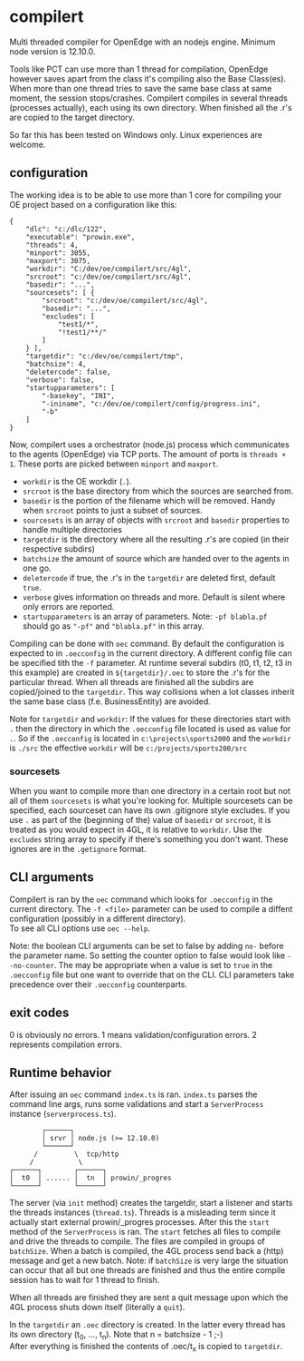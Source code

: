 # compilert
Multi threaded compiler for OpenEdge with an nodejs engine. Minimum node version is 12.10.0.

Tools like PCT can use more than 1 thread for compilation, OpenEdge however saves apart from the class it's compiling also the Base Class(es). When more than one thread tries to save the same base class at same moment, the session stops/crashes. Compilert compiles in several threads (processes actually), each using its own directory. When finished all the .r's are copied to the target directory.

So far this has been tested on Windows only. Linux experiences are welcome.

## configuration
The working idea is to be able to use more than 1 core for compiling your OE project based on a configuration like this:
```
{
    "dlc": "c:/dlc/122",
    "executable": "prowin.exe",
    "threads": 4,
    "minport": 3055,
    "maxport": 3075,
    "workdir": "C:/dev/oe/compilert/src/4gl",
    "srcroot": "c:/dev/oe/compilert/src/4gl",
    "basedir": "...",
    "sourcesets": [ { 
        "srcroot": "c:/dev/oe/compilert/src/4gl", 
        "basedir": "...", 
        "excludes": [ 
            "test1/*", 
            "!test1/**/" 
        ] 
    } ],
    "targetdir": "c:/dev/oe/compilert/tmp",
    "batchsize": 4,
    "deletercode": false,
    "verbose": false,
    "startupparameters": [
        "-basekey", "INI",
        "-ininame", "c:/dev/oe/compilert/config/progress.ini",
        "-b"
    ]
}
```

Now, compilert uses a orchestrator (node.js) process which communicates to the agents (OpenEdge) via TCP ports. The amount of ports is `threads + 1`. These ports are picked between `minport` and `maxport`. 
- `workdir` is the OE workdir (`.`).
- `srcroot` is the base directory from which the sources are searched from.
- `basedir` is the portion of the filename which will be removed. Handy when `srcroot` points to just a subset of sources.
- `sourcesets` is an array of objects with `srcroot` and `basedir` properties to handle multiple directories
- `targetdir` is the directory where all the resulting .r's are copied (in their respective subdirs)
- `batchsize` the amount of source which are handed over to the agents in one go.
- `deletercode` if true, the .r's in the `targetdir` are deleted first, default `true`.
- `verbose` gives information on threads and more. Default is silent where only errors are reported.
- `startupparameters` is an array of parameters. Note: `-pf blabla.pf` should go as `"-pf"` and `"blabla.pf"` in this array.  
  
Compiling can be done with `oec` command. By default the configuration is expected to in `.oecconfig` in the current directory. A different config file can be specified tith the `-f` parameter. At runtime several subdirs (t0, t1, t2, t3 in this example) are created in `${targetdir}/.oec` to store the .r's for the particular thread. When all threads are finished all the subdirs are copied/joined to the `targetdir`. This way collisions when a lot classes inherit the same base class (f.e. BusinessEntity) are avoided.

Note for `targetdir` and `workdir`:
If the values for these directories start with `.` then the directory in which the `.oecconfig` file located is used as value for `.`.
So if the `.oecconfig` is located in `c:\projects\sports2000` and the `workdir` is `./src` the effective `workdir` will be `c:/projects/sports200/src` 

### sourcesets
When you want to compile more than one directory in a certain root but not all of them `sourcesets` is what you're looking for.
Multiple sourcesets can be specified, each sourceset can have its own .gitignore style excludes. If you use `.` as part of the (beginning of the) value of `basedir` or `srcroot`, it is treated as you would expect in 4GL, it is relative to `workdir`. 
Use the `excludes` string array to specify if there's something you don't want. These ignores are in the `.getignore` format.

## CLI arguments
Compilert is ran by the `oec` command which looks for `.oecconfig` in the current directory. The `-f <file>` parameter can be used to compile a diffent configuration (possibly in a different directory). <br/>
To see all CLI options use `oec --help`.

Note: the boolean CLI arguments can be set to false by adding `no-` before the parameter name. So setting the counter option to false would look like `--no-counter`. The may be appropriate when a value is set to `true` in the `.oecconfig` file but one want to override that on the CLI. CLI parameters take precedence over their `.oecconfig` counterparts.

## exit codes
0 is obviously no errors. 1 means validation/configuration errors. 2 represents compilation errors.

## Runtime behavior
After issuing an `oec` command `index.ts` is ran. `index.ts` parses the command line args, runs some validations and start a `ServerProcess` instance (`serverprocess.ts`). 
```
        ┌──────┐
        │ srvr │ node.js (>= 12.10.0)
        └──────┘
      /         \  tcp/http
     /           \
┌──────┐        ┌──────┐
│  t0  │ ...... │  tn  │ prowin/_progres
└──────┘        └──────┘
```
The server (via `init` method)  creates the targetdir, start a listener and starts the threads instances (`thread.ts`). Threads is a misleading term since it actually start external prowin/_progres processes. After this the `start` method of the `ServerProcess` is ran. The `start` fetches all files to compile and drive the threads to compile. The files are compiled in groups of `batchSize`. When a batch is compiled, the 4GL process send back a (http) message and get a new batch. Note: if `batchSize` is very large the situation can occur that all but one threads are finished and thus the entire compile session has to wait for 1 thread to finish.

When all threads are finished they are sent a quit message upon which the 4GL process shuts down itself (literally a `quit`).

In the `targetdir` an `.oec` directory is created. In the latter every thread has its own directory (t<sub>0</sub>, ..., t<sub>n</sub>). Note that n = batchsize - 1 ;-)<br>
After everything is finished the contents of .oec/t<sub>x</sub> is copied to `targetdir`.
